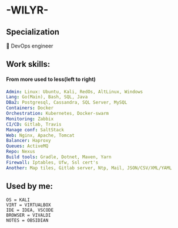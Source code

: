 # -WILYR-


## Specialization
:turtle: DevOps engineer
## Work skills:
#### From more used to less(left to right)

```yaml
Admin: Linux: Ubuntu, Kali, RedOs, AltLinux, Windows
Lang: Go(Main), Bash, SQL, Java
DBa2: Postgresql, Cassandra, SQL Server, MySQL
Containers: Docker
Orchestration: Kubernetes, Docker-swarm
Monitoring: Zabbix
CI/CD: Gitlab, Travis
Manage conf: SaltStack
Web: Nginx, Apache, Tomcat
Balancer: Haproxy
Queues: ActiveMQ
Repo: Nexus
Build tools: Gradle, Dotnet, Maven, Yarn
Firewall: Iptables, Ufw, Ssl cert's
Another: Map tiles, Gitlab server, Ntp, Mail, JSON/CSV/XML/YAML
```
## Used by me:

```Properties
OS = KALI
VIRT = VIRTUALBOX
IDE = IDEA, VSCODE
BROWSER = VIVALDI
NOTES = OBSIDIAN
```
